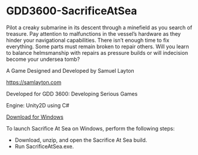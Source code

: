 # GDD3600-SacrificeAtSea

Pilot a creaky submarine in its descent through a minefield as you search of treasure. Pay attention to malfunctions in the vessel’s hardware as they hinder your navigational capabilities. There isn’t enough time to fix everything. Some parts must remain broken to repair others. Will you learn to balance helmsmanship with repairs as pressure builds or will indecision become your undersea tomb?

A Game Designed and Developed by Samuel Layton

https://samlayton.com

Developed for GDD 3600: Developing Serious Games

Engine: Unity2D using C#

[Download for Windows](https://samlayton.com/wp-content/uploads/2019/11/Sacrifice-At-Sea.zip)

To launch Sacrifice At Sea on Windows, perform the following steps:
 * Download, unzip, and open the Sacrifice At Sea build.
 * Run SacrificeAtSea.exe.
